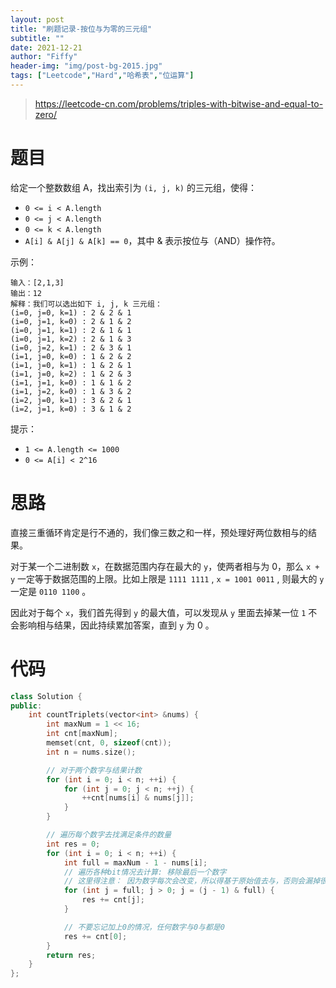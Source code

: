 ```yaml
---
layout: post
title: "刷题记录-按位与为零的三元组"
subtitle: ""
date: 2021-12-21
author: "Fiffy"
header-img: "img/post-bg-2015.jpg"
tags: ["Leetcode","Hard","哈希表","位运算"]
---
```


> https://leetcode-cn.com/problems/triples-with-bitwise-and-equal-to-zero/

# 题目

给定一个整数数组 A，找出索引为 `(i, j, k)` 的三元组，使得：

- `0 <= i < A.length`
- `0 <= j < A.length`
- `0 <= k < A.length`
- `A[i] & A[j] & A[k] == 0`，其中 & 表示按位与（AND）操作符。


示例：

```
输入：[2,1,3]
输出：12
解释：我们可以选出如下 i, j, k 三元组：
(i=0, j=0, k=1) : 2 & 2 & 1
(i=0, j=1, k=0) : 2 & 1 & 2
(i=0, j=1, k=1) : 2 & 1 & 1
(i=0, j=1, k=2) : 2 & 1 & 3
(i=0, j=2, k=1) : 2 & 3 & 1
(i=1, j=0, k=0) : 1 & 2 & 2
(i=1, j=0, k=1) : 1 & 2 & 1
(i=1, j=0, k=2) : 1 & 2 & 3
(i=1, j=1, k=0) : 1 & 1 & 2
(i=1, j=2, k=0) : 1 & 3 & 2
(i=2, j=0, k=1) : 3 & 2 & 1
(i=2, j=1, k=0) : 3 & 1 & 2
```


提示：

- `1 <= A.length <= 1000`
- `0 <= A[i] < 2^16`

# 思路

直接三重循环肯定是行不通的，我们像三数之和一样，预处理好两位数相与的结果。

对于某一个二进制数 `x`，在数据范围内存在最大的 `y`，使两者相与为 0，那么 `x + y` 一定等于数据范围的上限。比如上限是 `1111 1111` , `x = 1001 0011` , 则最大的 `y` 一定是 `0110 1100` 。

因此对于每个 `x`，我们首先得到 `y` 的最大值，可以发现从 `y` 里面去掉某一位 `1` 不会影响相与结果，因此持续累加答案，直到 `y` 为 0 。

# 代码

```c++
class Solution {
public:
    int countTriplets(vector<int> &nums) {
        int maxNum = 1 << 16;
        int cnt[maxNum];
        memset(cnt, 0, sizeof(cnt));
        int n = nums.size();

        // 对于两个数字与结果计数
        for (int i = 0; i < n; ++i) {
            for (int j = 0; j < n; ++j) {
                ++cnt[nums[i] & nums[j]];
            }
        }

        // 遍历每个数字去找满足条件的数量
        int res = 0;
        for (int i = 0; i < n; ++i) {
            int full = maxNum - 1 - nums[i];
            // 遍历各种bit情况去计算: 移除最后一个数字
            // 这里得注意： 因为数字每次会改变，所以得基于原始值去与，否则会漏掉很多数字
            for (int j = full; j > 0; j = (j - 1) & full) {
                res += cnt[j];
            }

            // 不要忘记加上0的情况，任何数字与0与都是0
            res += cnt[0];
        }
        return res;
    }
};
```

